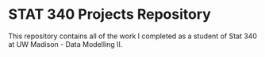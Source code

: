 # STAT 340 Projects Repository

This repository contains all of the work I completed as a student of Stat 340 at UW Madison - Data Modelling II.
